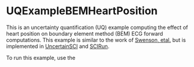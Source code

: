 # UQExampleBEMHeartPosition

This is an uncertainty quantification (UQ) example computing the effect of heart position on boundary element method (BEM) ECG forward computations.  This example is similar to the work of [Swenson, etal.](https://www.ncbi.nlm.nih.gov/pmc/articles/PMC3362042/) but is implemented in [UncertainSCI](https://github.com/SCIInstitute/UncertainSCI) and [SCIRun](https://github.com/SCIInstitute/SCIRun).  

To run this example, use the  
